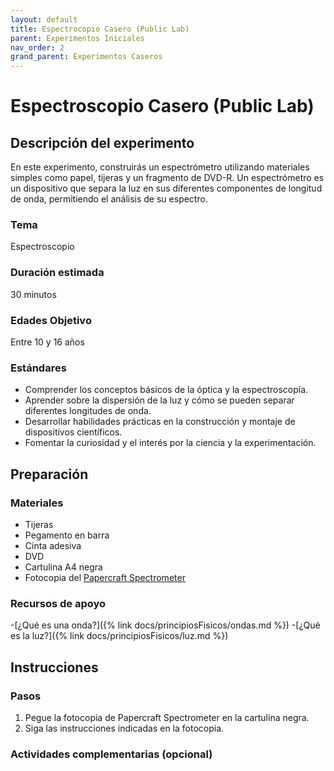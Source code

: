 ```yaml
---
layout: default
title: Espectrocopio Casero (Public Lab)
parent: Experimentos Iniciales
nav_order: 2
grand_parent: Experimentos Caseros
---
```


# Espectroscopio Casero (Public Lab)

## Descripción del experimento

En este experimento, construirás un espectrómetro utilizando materiales simples como papel, tijeras y un fragmento de DVD-R. Un espectrómetro es un dispositivo que separa la luz en sus diferentes componentes de longitud de onda, permitiendo el análisis de su espectro.

### Tema
Espectroscopio 

### Duración estimada

30 minutos 

### Edades Objetivo

Entre 10 y 16 años

### Estándares

- Comprender los conceptos básicos de la óptica y la espectroscopía.
- Aprender sobre la dispersión de la luz y cómo se pueden separar diferentes longitudes de onda.
- Desarrollar habilidades prácticas en la construcción y montaje de dispositivos científicos.
- Fomentar la curiosidad y el interés por la ciencia y la experimentación.

## Preparación

### Materiales

- Tijeras
- Pegamento en barra
- Cinta adesiva
- DVD
- Cartulina A4 negra
- Fotocopia del [Papercraft Spectrometer](https://github.com/publiclab/papercraft-spectrometer/blob/main/foldable-2.0.10.pdf)

### Recursos de apoyo
-[¿Qué es una onda?]({% link docs/principiosFisicos/ondas.md %})
-[¿Qué es la luz?]({% link docs/principiosFisicos/luz.md %})

## Instrucciones
### Pasos
1. Pegue la fotocopia de Papercraft Spectrometer en la cartulina negra.
2. Siga las instrucciones indicadas en la fotocopia. 

### Actividades complementarias (opcional)
